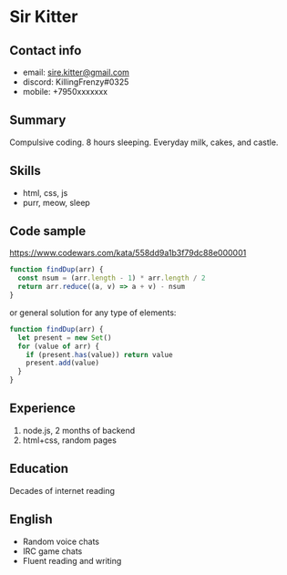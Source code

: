 # Sir Kitter

## Contact info
* email: sire.kitter@gmail.com
* discord: KillingFrenzy#0325
* mobile: +7950xxxxxxx

## Summary
Compulsive coding. 8 hours sleeping. Everyday milk, cakes, and castle.

## Skills
* html, css, js
* purr, meow, sleep

## Code sample
https://www.codewars.com/kata/558dd9a1b3f79dc88e000001
```javascript
function findDup(arr) {
  const nsum = (arr.length - 1) * arr.length / 2
  return arr.reduce((a, v) => a + v) - nsum
}
```
or general solution for any type of elements:
```javascript
function findDup(arr) {
  let present = new Set()
  for (value of arr) {
    if (present.has(value)) return value
    present.add(value)
  }
}
```

## Experience
1. node.js, 2 months of backend
1. html+css, random pages

## Education
Decades of internet reading

## English
* Random voice chats
* IRC game chats
* Fluent reading and writing

